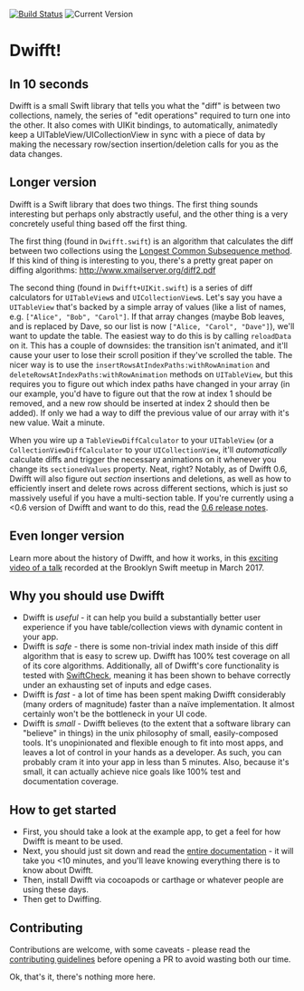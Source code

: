[![Build Status](https://img.shields.io/travis/jflinter/Dwifft/master.svg)](https://travis-ci.org/jflinter/Dwifft)
![Current Version](https://img.shields.io/github/tag/jflinter/dwifft.svg?label=Current%20Version)

Dwifft!
===

In 10 seconds
---
Dwifft is a small Swift library that tells you what the "diff" is between two collections, namely, the series of "edit operations" required to turn one into the other. It also comes with UIKit bindings, to automatically, animatedly keep a UITableView/UICollectionView in sync with a piece of data by making the necessary row/section insertion/deletion calls for you as the data changes.

Longer version
---
Dwifft is a Swift library that does two things. The first thing sounds interesting but perhaps only abstractly useful, and the other thing is a very concretely useful thing based off the first thing.

The first thing (found in `Dwifft.swift`) is an algorithm that calculates the diff between two collections using the [Longest Common Subsequence method](https://en.wikipedia.org/wiki/Longest_common_subsequence_problem). If this kind of thing is interesting to you, there's a pretty great paper on diffing algorithms: http://www.xmailserver.org/diff2.pdf

The second thing (found in `Dwifft+UIKit.swift`) is a series of diff calculators for `UITableView`s and `UICollectionView`s. Let's say you have a `UITableView` that's backed by a simple array of values (like a list of names, e.g. `["Alice", "Bob", "Carol"]`. If that array changes (maybe Bob leaves, and is replaced by Dave, so our list is now `["Alice, "Carol", "Dave"]`), we'll want to update the table. The easiest way to do this is by calling `reloadData` on it. This has a couple of downsides: the transition isn't animated, and it'll cause your user to lose their scroll position if they've scrolled the table. The nicer way is to use the `insertRowsAtIndexPaths:withRowAnimation` and `deleteRowsAtIndexPaths:withRowAnimation` methods on `UITableView`, but this requires you to figure out which index paths have changed in your array (in our example, you'd have to figure out that the row at index 1 should be removed, and a new row should be inserted at index 2 should then be added). If only we had a way to diff the previous value of our array with it's new value. Wait a minute.

When you wire up a `TableViewDiffCalculator` to your `UITableView` (or a `CollectionViewDiffCalculator` to your `UICollectionView`, it'll _automatically_ calculate diffs and trigger the necessary animations on it whenever you change its `sectionedValues` property. Neat, right? Notably, as of Dwifft 0.6, Dwifft will also figure out _section_ insertions and deletions, as well as how to efficiently insert and delete rows across different sections, which is just so massively useful if you have a multi-section table. If you're currently using a <0.6 version of Dwifft and want to do this, read the [0.6 release notes](https://github.com/jflinter/Dwifft/releases/tag/0.6).

Even longer version
---
Learn more about the history of Dwifft, and how it works, in this [exciting video of a talk](https://vimeo.com/211194798) recorded at the Brooklyn Swift meetup in March 2017.

Why you should use Dwifft
---
- Dwifft is *useful* - it can help you build a substantially better user experience if you have table/collection views with dynamic content in your app.
- Dwifft is *safe* - there is some non-trivial index math inside of this diff algorithm that is easy to screw up. Dwifft has 100% test coverage on all of its core algorithms. Additionally, all of Dwifft's core functionality is tested with [SwiftCheck](https://github.com/typelift/SwiftCheck), meaning it has been shown to behave correctly under an exhausting set of inputs and edge cases.
- Dwifft is *fast* - a lot of time has been spent making Dwifft considerably (many orders of magnitude) faster than a naïve implementation. It almost certainly won't be the bottleneck in your UI code.
- Dwifft is *small* - Dwifft believes (to the extent that a software library can "believe" in things) in the unix philosophy of small, easily-composed tools. It's unopinionated and flexible enough to fit into most apps, and leaves a lot of control in your hands as a developer. As such, you can probably cram it into your app in less than 5 minutes. Also, because it's small, it can actually achieve nice goals like 100% test and documentation coverage.

How to get started
---
- First, you should take a look at the example app, to get a feel for how Dwifft is meant to be used.
- Next, you should just sit down and read the [entire documentation](https://www.jackflintermann.com/Dwifft) - it will take you <10 minutes, and you'll leave knowing everything there is to know about Dwifft.
- Then, install Dwifft via cocoapods or carthage or whatever people are using these days.
- Then get to Dwiffing.

Contributing
---
Contributions are welcome, with some caveats - please read the [contributing guidelines](https://github.com/jflinter/Dwifft/blob/master/CONTRIBUTING.md) before opening a PR to avoid wasting both our time.

Ok, that's it, there's nothing more here.